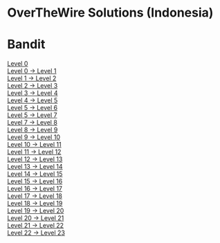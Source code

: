 # OverTheWire Solutions (Indonesia)
# Bandit
[Level 0](<Solutions/Level 0.md>)\
[Level 0 -> Level 1](<Solutions/Level 1.md>)\
[Level 1 -> Level 2](<Solutions/Level 2.md>)\
[Level 2 -> Level 3](<Solutions/Level 3.md>)\
[Level 3 -> Level 4](<Solutions/Level 4.md>)\
[Level 4 -> Level 5](<Solutions/Level 5.md>)\
[Level 5 -> Level 6](<Solutions/Level 6.md>)\
[Level 5 -> Level 7](<Solutions/Level 7.md>)\
[Level 7 -> Level 8](<Solutions/Level 8.md>)\
[Level 8 -> Level 9](<Solutions/Level 9.md>)\
[Level 9 -> Level 10](<Solutions/Level 10.md>)\
[Level 10 -> Level 11](<Solutions/Level 11.md>)\
[Level 11 -> Level 12](<Solutions/Level 12.md>)\
[Level 12 -> Level 13](<Solutions/Level 13.md>)\
[Level 13 -> Level 14](<Solutions/Level 14.md>)\
[Level 14 -> Level 15](<Solutions/Level 15.md>)\
[Level 15 -> Level 16](<Solutions/Level 16.md>)\
[Level 16 -> Level 17](<Solutions/Level 17.md>)\
[Level 17 -> Level 18](<Solutions/Level 18.md>)\
[Level 18 -> Level 19](<Solutions/Level 19.md>)\
[Level 19 -> Level 20](<Solutions/Level 20.md>)\
[Level 20 -> Level 21](<Solutions/Level 21.md>)\
[Level 21 -> Level 22](<Solutions/Level 22.md>)\
[Level 22 -> Level 23](<Solutions/Level 23.md>)